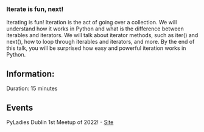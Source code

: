 ### Iterate is fun, next!
 
Iterating is fun! Iteration is the act of going over a collection. We will understand how it works in Python and what is the difference between iterables and iterators. We will talk about iterator methods, such as iter() and next(), how to loop through iterables and iterators, and more. By the end of this talk, you will be surprised how easy and powerful iteration works in Python.

## Information:
Duration: 15 minutes

## Events
PyLadies Dublin 1st Meetup of 2022! - [Site](https://www.meetup.com/PyLadiesDublin/events/282546778/)
